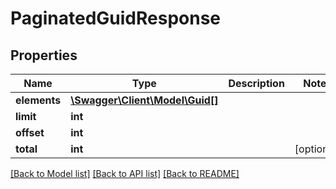 # PaginatedGuidResponse

## Properties
Name | Type | Description | Notes
------------ | ------------- | ------------- | -------------
**elements** | [**\Swagger\Client\Model\Guid[]**](Guid.md) |  | 
**limit** | **int** |  | 
**offset** | **int** |  | 
**total** | **int** |  | [optional] 

[[Back to Model list]](../README.md#documentation-for-models) [[Back to API list]](../README.md#documentation-for-api-endpoints) [[Back to README]](../README.md)


